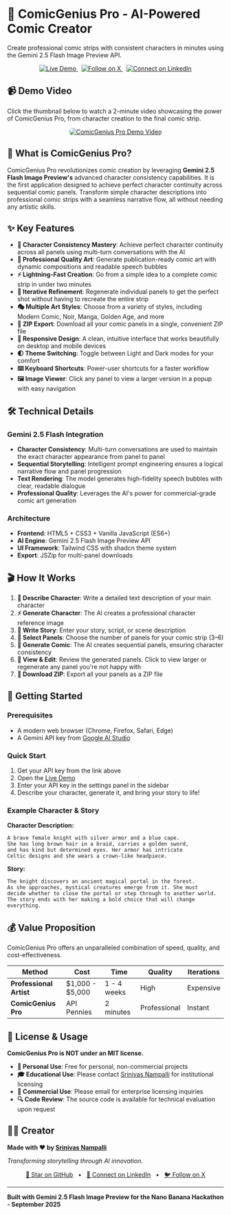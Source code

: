 # 🦸 ComicGenius Pro - AI-Powered Comic Creator

Create professional comic strips with consistent characters in minutes using the Gemini 2.5 Flash Image Preview API.

<p align="center">
<a href="https://srinivas26k.github.io/ComicGenius-Pro/" target="_blank">
<img src="https://img.shields.io/badge/LIVE-DEMO-blueviolet?style=for-the-badge&logo=googlechrome&logoColor=white" alt="Live Demo">
</a>
&nbsp;
<a href="https://x.com/Srinivas26k" target="_blank">
<img src="https://img.shields.io/badge/Follow-%40Srinivas26k-1DA1F2?style=for-the-badge&logo=x" alt="Follow on X">
</a>
&nbsp;
<a href="https://www.linkedin.com/in/srinivas-nampalli/" target="_blank">
<img src="https://img.shields.io/badge/Connect-LinkedIn-0A66C2?style=for-the-badge&logo=linkedin" alt="Connect on LinkedIn">
</a>
</p>

## 📹 Demo Video
Click the thumbnail below to watch a 2-minute video showcasing the power of ComicGenius Pro, from character creation to the final comic strip.

<p align="center">
<a href="https://www.youtube.com/watch?v=2F41cagcfGs" title="ComicGenius Pro Demo Video">
<img src="https://img.youtube.com/vi/2F41cagcfGs/maxresdefault.jpg" alt="ComicGenius Pro Demo Video" style="max-width:100%; border-radius: 8px;">
</a>
</p>

## 🚀 What is ComicGenius Pro?

ComicGenius Pro revolutionizes comic creation by leveraging **Gemini 2.5 Flash Image Preview's** advanced character consistency capabilities. It is the first application designed to achieve perfect character continuity across sequential comic panels. Transform simple character descriptions into professional comic strips with a seamless narrative flow, all without needing any artistic skills.

## ✨ Key Features

- **🎯 Character Consistency Mastery**: Achieve perfect character continuity across all panels using multi-turn conversations with the AI
- **🎨 Professional Quality Art**: Generate publication-ready comic art with dynamic compositions and readable speech bubbles
- **⚡ Lightning-Fast Creation**: Go from a simple idea to a complete comic strip in under two minutes
- **🔄 Iterative Refinement**: Regenerate individual panels to get the perfect shot without having to recreate the entire strip
- **🎭 Multiple Art Styles**: Choose from a variety of styles, including Modern Comic, Noir, Manga, Golden Age, and more
- **💾 ZIP Export**: Download all your comic panels in a single, convenient ZIP file
- **📱 Responsive Design**: A clean, intuitive interface that works beautifully on desktop and mobile devices
- **🌓 Theme Switching**: Toggle between Light and Dark modes for your comfort
- **⌨️ Keyboard Shortcuts**: Power-user shortcuts for a faster workflow
- **🖼️ Image Viewer**: Click any panel to view a larger version in a popup with easy navigation

## 🛠️ Technical Details

### Gemini 2.5 Flash Integration
- **Character Consistency**: Multi-turn conversations are used to maintain the exact character appearance from panel to panel
- **Sequential Storytelling**: Intelligent prompt engineering ensures a logical narrative flow and panel progression
- **Text Rendering**: The model generates high-fidelity speech bubbles with clear, readable dialogue
- **Professional Quality**: Leverages the AI's power for commercial-grade comic art generation

### Architecture
- **Frontend**: HTML5 + CSS3 + Vanilla JavaScript (ES6+)
- **AI Engine**: Gemini 2.5 Flash Image Preview API
- **UI Framework**: Tailwind CSS with shadcn theme system
- **Export**: JSZip for multi-panel downloads

## 🎬 How It Works

1. **🎨 Describe Character**: Write a detailed text description of your main character
2. **⚡ Generate Character**: The AI creates a professional character reference image
3. **📝 Write Story**: Enter your story, script, or scene description
4. **🎯 Select Panels**: Choose the number of panels for your comic strip (3–6)
5. **🚀 Generate Comic**: The AI creates sequential panels, ensuring character consistency
6. **👀 View & Edit**: Review the generated panels. Click to view larger or regenerate any panel you're not happy with
7. **💾 Download ZIP**: Export all your panels as a ZIP file

## 🔧 Getting Started

### Prerequisites
- A modern web browser (Chrome, Firefox, Safari, Edge)
- A Gemini API key from [Google AI Studio](https://makersuite.google.com/app/apikey)

### Quick Start
1. Get your API key from the link above
2. Open the [Live Demo](https://srinivas26k.github.io/ComicGenius-Pro/)
3. Enter your API key in the settings panel in the sidebar
4. Describe your character, generate it, and bring your story to life!

### Example Character & Story

**Character Description:**
```
A brave female knight with silver armor and a blue cape. 
She has long brown hair in a braid, carries a golden sword, 
and has kind but determined eyes. Her armor has intricate 
Celtic designs and she wears a crown-like headpiece.
```

**Story:**
```
The knight discovers an ancient magical portal in the forest. 
As she approaches, mystical creatures emerge from it. She must 
decide whether to close the portal or step through to another world. 
The story ends with her making a bold choice that will change everything.
```

## 💰 Value Proposition

ComicGenius Pro offers an unparalleled combination of speed, quality, and cost-effectiveness.

| Method | Cost | Time | Quality | Iterations |
|--------|------|------|---------|------------|
| **Professional Artist** | $1,000 - $5,000 | 1 - 4 weeks | High | Expensive |
| **ComicGenius Pro** | API Pennies | 2 minutes | Professional | Instant |

## 📄 License & Usage

**ComicGenius Pro is NOT under an MIT license.**

- **👤 Personal Use**: Free for personal, non-commercial projects
- **🎓 Educational Use**: Please contact [Srinivas Nampalli](https://www.linkedin.com/in/srinivas-nampalli/) for institutional licensing
- **🏢 Commercial Use**: Please email for enterprise licensing inquiries
- **🔍 Code Review**: The source code is available for technical evaluation upon request

## 👨‍💻 Creator

**Made with ❤️ by [Srinivas Nampalli](https://www.linkedin.com/in/srinivas-nampalli/)**

*Transforming storytelling through AI innovation.*

<p align="center">
<a href="https://github.com/Srinivas26k/ComicGenius-Pro" target="_blank">🌟 Star on GitHub</a>
&nbsp;&nbsp;•&nbsp;&nbsp;
<a href="https://www.linkedin.com/in/srinivas-nampalli/" target="_blank">💼 Connect on LinkedIn</a>
&nbsp;&nbsp;•&nbsp;&nbsp;
<a href="https://x.com/Srinivas26k" target="_blank">🐦 Follow on X</a>
</p>

---

**Built with Gemini 2.5 Flash Image Preview for the Nano Banana Hackathon - September 2025**
